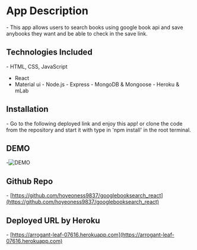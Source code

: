# App Description

- This app allows users to search books using google book api and save anybooks they want and be able to check in the save link.

## Technologies Included

- HTML, CSS, JavaScript

- React
- Material ui
  - Node.js
  - Express
  - MongoDB & Mongoose
  - Heroku & mLab

## Installation

- Go to the following deployed link and enjoy this app! or clone the code from the repository and start it with type in 'npm install' in the root terminal.

## DEMO

-![DEMO](./client/public/assets/demo.gif)

## Github Repo

- [https://github.com/hoyeoness9837/googlebooksearch_react](https://github.com/hoyeoness9837/googlebooksearch_react)

## Deployed URL by Heroku

- [https://arrogant-leaf-07616.herokuapp.com](https://arrogant-leaf-07616.herokuapp.com)

